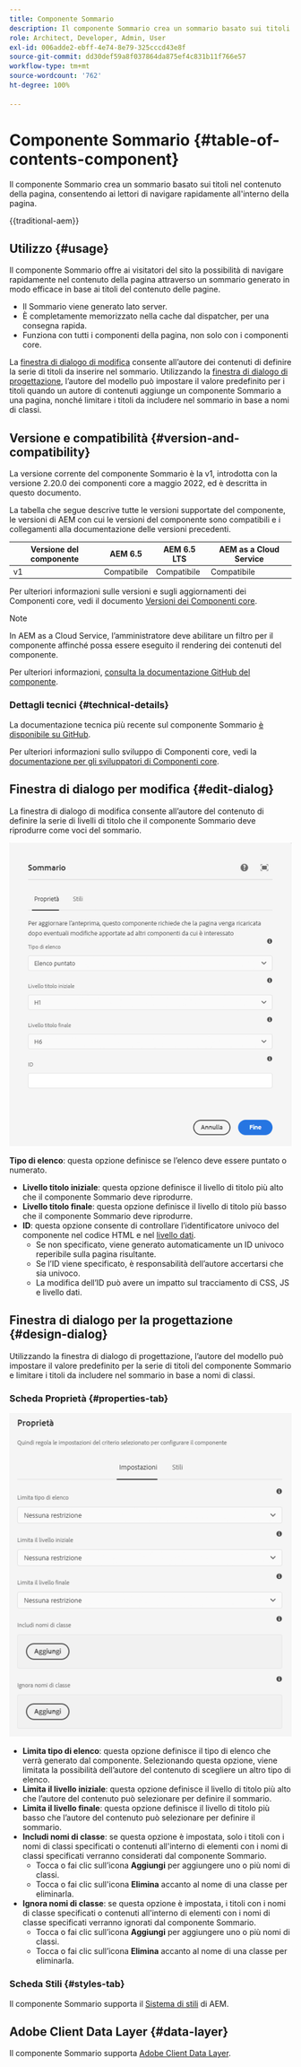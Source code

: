 ```yaml
---
title: Componente Sommario
description: Il componente Sommario crea un sommario basato sui titoli nel contenuto della pagina, consentendo ai lettori di navigare rapidamente all'interno della pagina.
role: Architect, Developer, Admin, User
exl-id: 006adde2-ebff-4e74-8e79-325cccd43e8f
source-git-commit: dd30def59a8f037864da875ef4c831b11f766e57
workflow-type: tm+mt
source-wordcount: '762'
ht-degree: 100%

---
```



# Componente Sommario {#table-of-contents-component}

Il componente Sommario crea un sommario basato sui titoli nel contenuto della pagina, consentendo ai lettori di navigare rapidamente all&#39;interno della pagina.

{{traditional-aem}}

## Utilizzo {#usage}

Il componente Sommario offre ai visitatori del sito la possibilità di navigare rapidamente nel contenuto della pagina attraverso un sommario generato in modo efficace in base ai titoli del contenuto delle pagine.

* Il Sommario viene generato lato server.
* È completamente memorizzato nella cache dal dispatcher, per una consegna rapida.
* Funziona con tutti i componenti della pagina, non solo con i componenti core.

La [finestra di dialogo di modifica](#edit-dialog) consente all’autore dei contenuti di definire la serie di titoli da inserire nel sommario. Utilizzando la [finestra di dialogo di progettazione](#design-dialog), l’autore del modello può impostare il valore predefinito per i titoli quando un autore di contenuti aggiunge un componente Sommario a una pagina, nonché limitare i titoli da includere nel sommario in base a nomi di classi.

## Versione e compatibilità {#version-and-compatibility}

La versione corrente del componente Sommario è la v1, introdotta con la versione 2.20.0 dei componenti core a maggio 2022, ed è descritta in questo documento.

La tabella che segue descrive tutte le versioni supportate del componente, le versioni di AEM con cui le versioni del componente sono compatibili e i collegamenti alla documentazione delle versioni precedenti.

| Versione del componente | AEM 6.5 | AEM 6.5 LTS | AEM as a Cloud Service |
|---|---|---|---|
| v1 | Compatibile | Compatibile | Compatibile |

Per ulteriori informazioni sulle versioni e sugli aggiornamenti dei Componenti core, vedi il documento [Versioni dei Componenti core](/help/versions.md).

>[!NOTE]
>
>In AEM as a Cloud Service, l’amministratore deve abilitare un filtro per il componente affinché possa essere eseguito il rendering dei contenuti del componente.
>
>Per ulteriori informazioni, [consulta la documentazione GitHub del componente](https://adobe.com/go/aem_cmp_tech_tableofcontents_v1).

### Dettagli tecnici {#technical-details}

La documentazione tecnica più recente sul componente Sommario [è disponibile su GitHub](https://adobe.com/go/aem_cmp_tech_tableofcontents_v1).

Per ulteriori informazioni sullo sviluppo di Componenti core, vedi la [documentazione per gli sviluppatori di Componenti core](/help/developing/overview.md).

## Finestra di dialogo per modifica {#edit-dialog}

La finestra di dialogo di modifica consente all’autore del contenuto di definire la serie di livelli di titolo che il componente Sommario deve riprodurre come voci del sommario.

![Finestra di dialogo di modifica del componente Sommario](/help/assets/tableofcontents-edit.png)

**Tipo di elenco**: questa opzione definisce se l’elenco deve essere puntato o numerato.
* **Livello titolo iniziale**: questa opzione definisce il livello di titolo più alto che il componente Sommario deve riprodurre.
* **Livello titolo finale**: questa opzione definisce il livello di titolo più basso che il componente Sommario deve riprodurre.
* **ID**: questa opzione consente di controllare l’identificatore univoco del componente nel codice HTML e nel [livello dati](/help/developing/data-layer/overview.md).
   * Se non specificato, viene generato automaticamente un ID univoco reperibile sulla pagina risultante.
   * Se l’ID viene specificato, è responsabilità dell’autore accertarsi che sia univoco.
   * La modifica dell’ID può avere un impatto sul tracciamento di CSS, JS e livello dati.

## Finestra di dialogo per la progettazione {#design-dialog}

Utilizzando la finestra di dialogo di progettazione, l’autore del modello può impostare il valore predefinito per la serie di titoli del componente Sommario e limitare i titoli da includere nel sommario in base a nomi di classi.

### Scheda Proprietà {#properties-tab}

![Finestra di dialogo per progettazione del componente Ricerca rapida](/help/assets/tableofcontents-design.png)

* **Limita tipo di elenco**: questa opzione definisce il tipo di elenco che verrà generato dal componente. Selezionando questa opzione, viene limitata la possibilità dell’autore del contenuto di scegliere un altro tipo di elenco.
* **Limita il livello iniziale**: questa opzione definisce il livello di titolo più alto che l’autore del contenuto può selezionare per definire il sommario.
* **Limita il livello finale**: questa opzione definisce il livello di titolo più basso che l’autore del contenuto può selezionare per definire il sommario.
* **Includi nomi di classe**: se questa opzione è impostata, solo i titoli con i nomi di classi specificati o contenuti all&#39;interno di elementi con i nomi di classi specificati verranno considerati dal componente Sommario.
   * Tocca o fai clic sull’icona **Aggiungi** per aggiungere uno o più nomi di classi.
   * Tocca o fai clic sull&#39;icona **Elimina** accanto al nome di una classe per eliminarla.
* **Ignora nomi di classe**: se questa opzione è impostata, i titoli con i nomi di classe specificati o contenuti all&#39;interno di elementi con i nomi di classe specificati verranno ignorati dal componente Sommario.
   * Tocca o fai clic sull’icona **Aggiungi** per aggiungere uno o più nomi di classi.
   * Tocca o fai clic sull’icona **Elimina** accanto al nome di una classe per eliminarla.

### Scheda Stili {#styles-tab}

Il componente Sommario supporta il [Sistema di stili](/help/get-started/authoring.md#component-styling) di AEM.

## Adobe Client Data Layer {#data-layer}

Il componente Sommario supporta [Adobe Client Data Layer](/help/developing/data-layer/overview.md).
